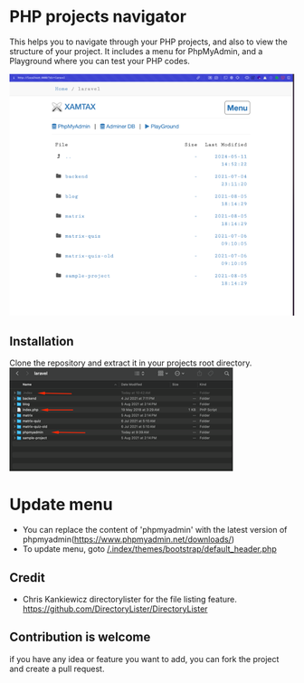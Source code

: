 # PHP projects navigator

This helps you to navigate through your PHP projects, and also to view the structure of your project.
It includes a menu for PhpMyAdmin, and a Playground where you can test your PHP codes.

![Form Sample](.index/assets/explorer.png)


## Installation

Clone the repository and extract it in your projects root directory.
![Form Sample](.index/assets/fileplacement.png)

# Update menu
- You can replace the content of 'phpmyadmin' with the latest version of phpmyadmin(https://www.phpmyadmin.net/downloads/)
- To update menu, goto [/.index/themes/bootstrap/default_header.php](/.index/themes/bootstrap/default_header.php)



## Credit
- Chris Kankiewicz directorylister for the file listing feature. https://github.com/DirectoryLister/DirectoryLister

## Contribution is welcome
if you have any idea or feature you want to add, you can fork the project and create a pull request.
